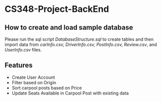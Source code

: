 # CS348-Project-BackEnd
## How to create and load sample database
Please run the sql script _DatabaseStructure.sql_ to create tables and then import data from _carInfo.csv, DriverInfo.csv, PostInfo.csv, Review.csv_, and _UserInfo.csv_ files.


## Features

- Create User Account
- Filter based on Origin
- Sort carpool posts based on Price
- Update Seats Available in Carpool Post with existing data
